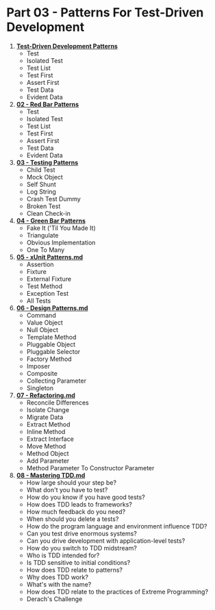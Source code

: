 # Part 03 - Patterns For Test-Driven Development

1. [**Test-Driven Development Patterns**](./01%20-%20Test-Driven%20Development%20Patterns.md) 
    - Test
    - Isolated Test
    - Test List
    - Test First
    - Assert First
    - Test Data
    - Evident Data
2. [**02 - Red Bar Patterns**](./02%20-%20Red%20Bar%20Patterns.md)
    - Test
    - Isolated Test
    - Test List
    - Test First
    - Assert First
    - Test Data
    - Evident Data
3. [**03 - Testing Patterns**](./03%20-%20Testing%20Patterns.md)
    - Child Test
    - Mock Object
    - Self Shunt
    - Log String
    - Crash Test Dummy
    - Broken Test
    - Clean Check-in
4. [**04 - Green Bar Patterns**](./04%20-%20Green%20Bar%20Patterns.md)
    - Fake It ('Til You Made It)
    - Triangulate
    - Obvious Implementation
    - One To Many
5. [**05 - xUnit Patterns.md**](./05%20-%20xUnit%20Patterns.md)
    - Assertion
    - Fixture
    - External Fixture
    - Test Method
    - Exception Test
    - All Tests
6. [**06 - Design Patterns.md**](./06%20-%20Design%20Patterns.md)
    - Command
    - Value Object
    - Null Object
    - Template Method
    - Pluggable Object
    - Pluggable Selector
    - Factory Method
    - Imposer
    - Composite
    - Collecting Parameter
    - Singleton
7. [**07 - Refactoring.md**](./07%20-%20Refactoring.md)
    - Reconcile Differences
    - Isolate Change
    - Migrate Data
    - Extract Method
    - Inline Method
    - Extract Interface
    - Move Method
    - Method Object
    - Add Parameter
    - Method Parameter To Constructor Parameter
8. [**08 - Mastering TDD.md**](./08%20-%20Mastering%20TDD.md)
    - How large should your step be?
    - What don't you have to test?
    - How do you know if you have good tests?
    - How does TDD leads to frameworks?
    - How much feedback do you need?
    - When should you delete a tests?
    - How do the program language and environment influence TDD?
    - Can you test drive enormous systems?
    - Can you drive development with application-level tests?
    - How do you switch to TDD midstream?
    - Who is TDD intended for?
    - Is TDD sensitive to initial conditions?
    - How does TDD relate to patterns?
    - Why does TDD work?
    - What's with the name?
    - How does TDD relate to the practices of Extreme Programming?
    - Derach's Challenge
